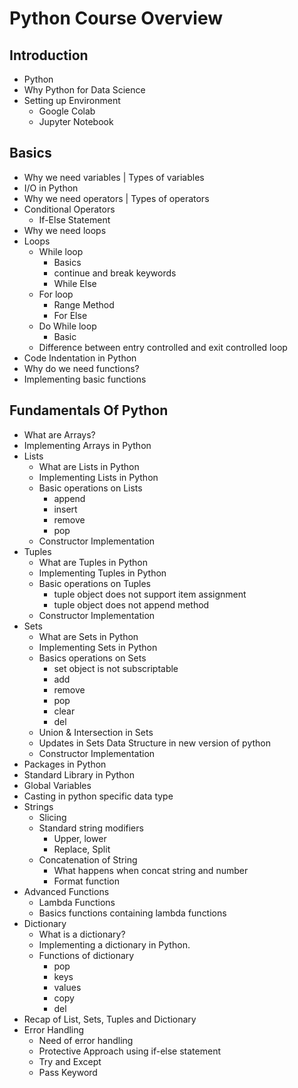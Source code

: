 # Python Course Overview

## Introduction

* Python
* Why Python for Data Science
* Setting up Environment
  * Google Colab
  * Jupyter Notebook

## Basics

* Why we need variables | Types of variables
* I/O in Python
* Why we need operators | Types of operators
* Conditional Operators
  * If-Else Statement
* Why we need loops
* Loops
  * While loop
    * Basics
    * continue and break keywords
    * While Else
  * For loop
    * Range Method
    * For Else
  * Do While loop
    * Basic
  * Difference between entry controlled and exit controlled loop
* Code Indentation in Python
* Why do we need functions?
* Implementing basic functions

## Fundamentals Of Python

* What are Arrays?
* Implementing Arrays in Python
* Lists
  * What are Lists in Python
  * Implementing Lists in Python
  * Basic operations on Lists
    * append
    * insert
    * remove
    * pop
  * Constructor Implementation
* Tuples
  * What are Tuples in Python
  * Implementing Tuples in Python
  * Basic operations on Tuples
    * tuple object does not support item assignment
    * tuple object does not append method
  * Constructor Implementation
* Sets
  * What are Sets in Python
  * Implementing Sets in Python
  * Basics operations on Sets
    * set object is not subscriptable
    * add
    * remove
    * pop
    * clear
    * del
  * Union & Intersection in Sets
  * Updates in Sets Data Structure in new version of python
  * Constructor Implementation
* Packages in Python
* Standard Library in Python
* Global Variables
* Casting in python specific data type
* Strings
  * Slicing
  * Standard string modifiers
    * Upper, lower
    * Replace, Split
  * Concatenation of String
    * What happens when concat string and number
    * Format function
* Advanced Functions
  * Lambda Functions
  * Basics functions containing lambda functions
* Dictionary
  * What is a dictionary?
  * Implementing a dictionary in Python.
  * Functions of dictionary
    * pop
    * keys
    * values
    * copy
    * del
* Recap of List, Sets, Tuples and Dictionary
* Error Handling
  * Need of error handling
  * Protective Approach using if-else statement
  * Try and Except
  * Pass Keyword
